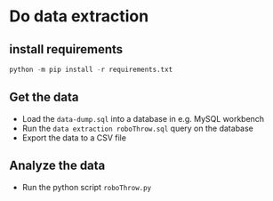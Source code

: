 # Do data extraction

## install requirements

```python
python -m pip install -r requirements.txt
```

## Get the data

- Load the `data-dump.sql` into a database in e.g. MySQL workbench
- Run the `data extraction roboThrow.sql` query on the database
- Export the data to a CSV file

## Analyze the data

- Run the python script `roboThrow.py`
